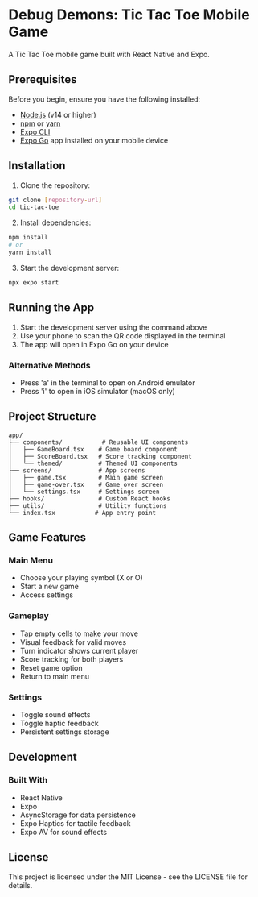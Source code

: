 # Debug Demons: Tic Tac Toe Mobile Game

A Tic Tac Toe mobile game built with React Native and Expo.

## Prerequisites

Before you begin, ensure you have the following installed:

- [Node.js](https://nodejs.org/) (v14 or higher)
- [npm](https://www.npmjs.com/) or [yarn](https://yarnpkg.com/)
- [Expo CLI](https://docs.expo.dev/get-started/installation/)
- [Expo Go](https://expo.dev/client) app installed on your mobile device

## Installation

1. Clone the repository:

```bash
git clone [repository-url]
cd tic-tac-toe
```

2. Install dependencies:

```bash
npm install
# or
yarn install
```

3. Start the development server:

```bash
npx expo start
```

## Running the App

1. Start the development server using the command above
2. Use your phone to scan the QR code displayed in the terminal
3. The app will open in Expo Go on your device

### Alternative Methods

- Press 'a' in the terminal to open on Android emulator
- Press 'i' to open in iOS simulator (macOS only)

## Project Structure

```
app/
├── components/           # Reusable UI components
│   ├── GameBoard.tsx    # Game board component
│   ├── ScoreBoard.tsx   # Score tracking component
│   └── themed/          # Themed UI components
├── screens/             # App screens
│   ├── game.tsx         # Main game screen
│   ├── game-over.tsx    # Game over screen
│   └── settings.tsx     # Settings screen
├── hooks/               # Custom React hooks
├── utils/               # Utility functions
└── index.tsx           # App entry point
```

## Game Features

### Main Menu

- Choose your playing symbol (X or O)
- Start a new game
- Access settings

### Gameplay

- Tap empty cells to make your move
- Visual feedback for valid moves
- Turn indicator shows current player
- Score tracking for both players
- Reset game option
- Return to main menu

### Settings

- Toggle sound effects
- Toggle haptic feedback
- Persistent settings storage

## Development

### Built With

- React Native
- Expo
- AsyncStorage for data persistence
- Expo Haptics for tactile feedback
- Expo AV for sound effects

## License

This project is licensed under the MIT License - see the LICENSE file for details.
